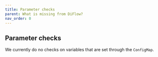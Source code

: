 ```yaml
---
title: Parameter checks
parent: What is missing from DiFlow?
nav_order: 0
---
```


## Parameter checks

We currently do no checks on variables that are set through the
`ConfigMap`.

